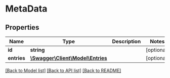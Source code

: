 # MetaData

## Properties
Name | Type | Description | Notes
------------ | ------------- | ------------- | -------------
**id** | **string** |  | [optional] 
**entries** | [**\Swagger\Client\Model\Entries**](Entries.md) |  | [optional] 

[[Back to Model list]](../README.md#documentation-for-models) [[Back to API list]](../README.md#documentation-for-api-endpoints) [[Back to README]](../README.md)


